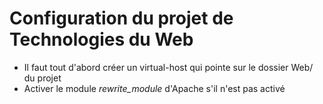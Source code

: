 # Configuration du projet de Technologies du Web

* Il faut tout d'abord créer un virtual-host qui pointe sur le dossier Web/ du projet
* Activer le module *rewrite_module* d'Apache s'il n'est pas activé
